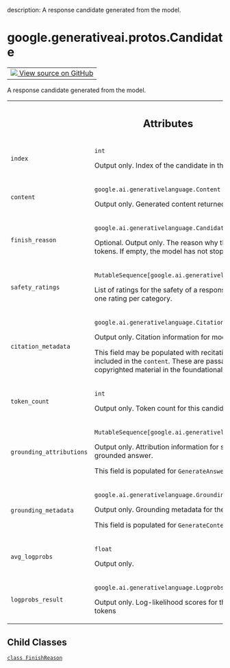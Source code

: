 description: A response candidate generated from the model.

<div itemscope itemtype="http://developers.google.com/ReferenceObject">
<meta itemprop="name" content="google.generativeai.protos.Candidate" />
<meta itemprop="path" content="Stable" />
<meta itemprop="property" content="FinishReason"/>
</div>

# google.generativeai.protos.Candidate

<!-- Insert buttons and diff -->

<table class="tfo-notebook-buttons tfo-api nocontent">
<td>
  <a target="_blank" href="https://github.com/googleapis/google-cloud-python/tree/main/packages/google-ai-generativelanguage/google/ai/generativelanguage_v1beta/types/generative_service.py#L610-L757">
    <img src="https://www.tensorflow.org/images/GitHub-Mark-32px.png" />
    View source on GitHub
  </a>
</td>
</table>



A response candidate generated from the model.

<!-- Placeholder for "Used in" -->




<!-- Tabular view -->
 <table class="responsive fixed orange">
<colgroup><col width="214px"><col></colgroup>
<tr><th colspan="2"><h2 class="add-link">Attributes</h2></th></tr>

<tr>
<td>

`index`<a id="index"></a>

</td>
<td>

`int`

Output only. Index of the candidate in the
list of response candidates.


</td>
</tr><tr>
<td>

`content`<a id="content"></a>

</td>
<td>

`google.ai.generativelanguage.Content`

Output only. Generated content returned from
the model.

</td>
</tr><tr>
<td>

`finish_reason`<a id="finish_reason"></a>

</td>
<td>

`google.ai.generativelanguage.Candidate.FinishReason`

Optional. Output only. The reason why the
model stopped generating tokens.
If empty, the model has not stopped generating
tokens.

</td>
</tr><tr>
<td>

`safety_ratings`<a id="safety_ratings"></a>

</td>
<td>

`MutableSequence[google.ai.generativelanguage.SafetyRating]`

List of ratings for the safety of a response
candidate.
There is at most one rating per category.

</td>
</tr><tr>
<td>

`citation_metadata`<a id="citation_metadata"></a>

</td>
<td>

`google.ai.generativelanguage.CitationMetadata`

Output only. Citation information for model-generated
candidate.

This field may be populated with recitation information for
any text included in the ``content``. These are passages
that are "recited" from copyrighted material in the
foundational LLM's training data.

</td>
</tr><tr>
<td>

`token_count`<a id="token_count"></a>

</td>
<td>

`int`

Output only. Token count for this candidate.

</td>
</tr><tr>
<td>

`grounding_attributions`<a id="grounding_attributions"></a>

</td>
<td>

`MutableSequence[google.ai.generativelanguage.GroundingAttribution]`

Output only. Attribution information for sources that
contributed to a grounded answer.

This field is populated for ``GenerateAnswer`` calls.

</td>
</tr><tr>
<td>

`grounding_metadata`<a id="grounding_metadata"></a>

</td>
<td>

`google.ai.generativelanguage.GroundingMetadata`

Output only. Grounding metadata for the candidate.

This field is populated for ``GenerateContent`` calls.

</td>
</tr><tr>
<td>

`avg_logprobs`<a id="avg_logprobs"></a>

</td>
<td>

`float`

Output only.

</td>
</tr><tr>
<td>

`logprobs_result`<a id="logprobs_result"></a>

</td>
<td>

`google.ai.generativelanguage.LogprobsResult`

Output only. Log-likelihood scores for the
response tokens and top tokens

</td>
</tr>
</table>



## Child Classes
[`class FinishReason`](../../../google/generativeai/protos/Candidate/FinishReason.md)

